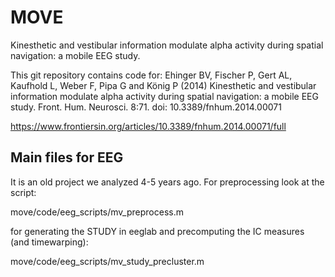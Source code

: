 # MOVE
Kinesthetic and vestibular information modulate alpha activity during spatial navigation: a mobile EEG study.

This git repository contains code for:
Ehinger BV, Fischer P, Gert AL, Kaufhold L, Weber F, Pipa G and König P (2014) Kinesthetic and vestibular information modulate alpha activity during spatial navigation: a mobile EEG study. Front. Hum. Neurosci. 8:71. doi: 10.3389/fnhum.2014.00071

https://www.frontiersin.org/articles/10.3389/fnhum.2014.00071/full

## Main files for EEG
It is an old project we analyzed 4-5 years ago. For preprocessing look at the script:

move/code/eeg_scripts/mv_preprocess.m

for generating the STUDY in eeglab and precomputing the IC measures (and timewarping):

move/code/eeg_scripts/mv_study_precluster.m
